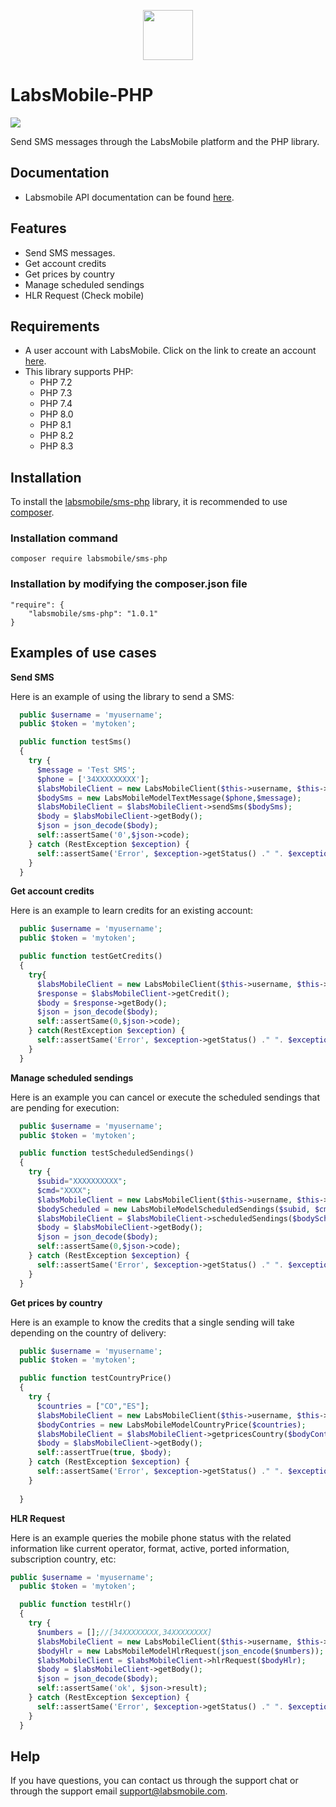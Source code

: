 <p align="center">
  <img src="https://avatars.githubusercontent.com/u/152215067?s=200&v=4" height="80">
</p>

# LabsMobile-PHP

![](https://img.shields.io/badge/version-1.0.1-blue.svg)
 
Send SMS messages through the LabsMobile platform and the PHP library.

## Documentation

- Labsmobile API documentation can be found [here][apidocs].


## Features
- Send SMS messages.
- Get account credits
- Get prices by country
- Manage scheduled sendings
- HLR Request (Check mobile)

## Requirements

- A user account with LabsMobile. Click on the link to create an account [here][signUp].
- This library supports PHP:
  - PHP 7.2
  - PHP 7.3
  - PHP 7.4
  - PHP 8.0
  - PHP 8.1
  - PHP 8.2
  - PHP 8.3

## Installation

To install the [labsmobile/sms-php][packages] library, it is recommended to use [composer][getcomposer].

### Installation command

```
composer require labsmobile/sms-php
```

### Installation by modifying the composer.json file

```
"require": {
	"labsmobile/sms-php": "1.0.1"
}
```

## Examples of use cases

**Send SMS**

Here is an example of using the library to send a SMS:

```php
  public $username = 'myusername';
  public $token = 'mytoken';

  public function testSms()
  { 
    try {
      $message = 'Test SMS';
      $phone = ['34XXXXXXXXX'];
      $labsMobileClient = new LabsMobileClient($this->username, $this->token);
      $bodySms = new LabsMobileModelTextMessage($phone,$message);
      $labsMobileClient = $labsMobileClient->sendSms($bodySms);
      $body = $labsMobileClient->getBody();
      $json = json_decode($body);
      self::assertSame('0',$json->code);
    } catch (RestException $exception) {
      self::assertSame('Error', $exception->getStatus() ." ". $exception->getMessage());
    }
  }
```
**Get account credits**

Here is an example to learn credits for an existing account:

```php
  public $username = 'myusername';
  public $token = 'mytoken';

  public function testGetCredits()
  {
    try{
      $labsMobileClient = new LabsMobileClient($this->username, $this->token);
      $response = $labsMobileClient->getCredit();
      $body = $response->getBody();
      $json = json_decode($body);
      self::assertSame(0,$json->code);
    } catch(RestException $exception) {
      self::assertSame('Error', $exception->getStatus() ." ". $exception->getMessage());
    }
  }
```
**Manage scheduled sendings**

Here is an example you can cancel or execute the scheduled sendings that are pending for execution:

```php
  public $username = 'myusername';
  public $token = 'mytoken';

  public function testScheduledSendings() 
  {
    try {
      $subid="XXXXXXXXXX";
      $cmd="XXXX";
      $labsMobileClient = new LabsMobileClient($this->username, $this->token);
      $bodyScheduled = new LabsMobileModelScheduledSendings($subid, $cmd);
      $labsMobileClient = $labsMobileClient->scheduledSendings($bodyScheduled);
      $body = $labsMobileClient->getBody();
      $json = json_decode($body);
      self::assertSame(0,$json->code);
    } catch (RestException $exception) {
      self::assertSame('Error', $exception->getStatus() ." ". $exception->getMessage());
    }
  }
```

**Get prices by country**

Here is an example  to know the credits that a single sending will take depending on the country of delivery:

```php
  public $username = 'myusername';
  public $token = 'mytoken';

  public function testCountryPrice()
  {
    try {
      $countries = ["CO","ES"];
      $labsMobileClient = new LabsMobileClient($this->username, $this->token);
      $bodyContries = new LabsMobileModelCountryPrice($countries);
      $labsMobileClient = $labsMobileClient->getpricesCountry($bodyContries);
      $body = $labsMobileClient->getBody();
      self::assertTrue(true, $body);
    } catch (RestException $exception) {
      self::assertSame('Error', $exception->getStatus() ." ". $exception->getMessage());
    }
    
  }
```

**HLR Request**

Here is an example queries the mobile phone status with the related information like current operator, format, active, ported information, subscription country, etc:

```php
public $username = 'myusername';
  public $token = 'mytoken';

  public function testHlr()
  {
    try {
      $numbers = [];//[34XXXXXXXX,34XXXXXXXX]
      $labsMobileClient = new LabsMobileClient($this->username, $this->token);
      $bodyHlr = new LabsMobileModelHlrRequest(json_encode($numbers));
      $labsMobileClient = $labsMobileClient->hlrRequest($bodyHlr);
      $body = $labsMobileClient->getBody();
      $json = json_decode($body);
      self::assertSame('ok', $json->result);
    } catch (RestException $exception) {
      self::assertSame('Error', $exception->getStatus() ." ". $exception->getMessage());
    }
  }
```

## Help

If you have questions, you can contact us through the support chat or through the support email support@labsmobile.com.

[apidocs]: https://apidocs.labsmobile.com/
[signUp]: https://www.labsmobile.com/en/signup
[packages]: https://packagist.org/packages/labsmobile/sms-php
[getcomposer]: https://getcomposer.org/
